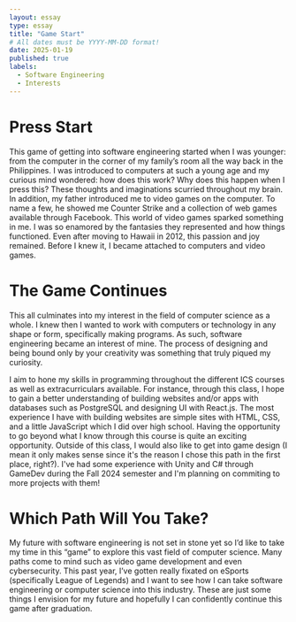 ```yaml
---
layout: essay
type: essay
title: "Game Start"
# All dates must be YYYY-MM-DD format!
date: 2025-01-19
published: true
labels:
  - Software Engineering
  - Interests
---
```


# Press Start
This game of getting into software engineering started when I was younger: from the computer in the corner of my family’s room all the way back in the Philippines. I was introduced to computers at such a young age and my curious mind wondered: how does this work? Why does this happen when I press this? These thoughts and imaginations scurried throughout my brain. In addition, my father introduced me to video games on the computer. To name a few, he showed me Counter Strike and a collection of web games available through Facebook. This world of video games sparked something in me. I was so enamored by the fantasies they represented and how things functioned. Even after moving to Hawaii in 2012, this passion and joy remained. Before I knew it, I became attached to computers and video games.

# The Game Continues
This all culminates into my interest in the field of computer science as a whole. I knew then I wanted to work with computers or technology in any shape or form, specifically making programs. As such, software engineering became an interest of mine. The process of designing and being bound only by your creativity was something that truly piqued my curiosity. 

I aim to hone my skills in programming throughout the different ICS courses as well as extracurriculars available. For instance, through this class, I hope to gain a better understanding of building websites and/or apps with databases such as PostgreSQL and designing UI with React.js. The most experience I have with building websites are simple sites with HTML, CSS, and a little JavaScript which I did over high school. Having the opportunity to go beyond what I know through this course is quite an exciting opportunity. Outside of this class, I would also like to get into game design (I mean it only makes sense since it's the reason I chose this path in the first place, right?). I've had some experience with Unity and C# through GameDev during the Fall 2024 semester and I'm planning on commiting to more projects with them!

# Which Path Will You Take?
My future with software engineering is not set in stone yet so I’d like to take my time in this “game” to explore this vast field of computer science. Many paths come to mind such as video game development and even cybersecurity. This past year, I’ve gotten really fixated on eSports (specifically League of Legends) and I want to see how I can take software engineering or computer science into this industry. These are just some things I envision for my future and hopefully I can confidently continue this game after graduation.
